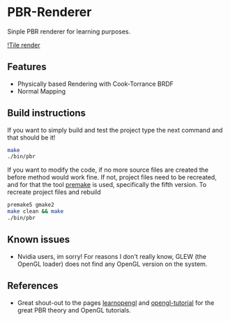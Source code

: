 # PBR-Renderer
Sinple PBR renderer for learning purposes. 

[!Tile render](./doc/res/tiles_render.png)

## Features
* Physically based Rendering with Cook-Torrance BRDF
* Normal Mapping

## Build instructions
If you want to simply build and test the project type the next command and that should be it!
``` bash
make
./bin/pbr
```
If you want to modify the code, if no more source files are created the before method would work fine. If not, project files need to be recreated, and for that the tool [premake](https://premake.github.io/) is used, specifically the fifth version. To recreate project files and rebuild 
```bash
premake5 gmake2
make clean && make
./bin/pbr
```

## Known issues
* Nvidia users, im sorry! For reasons I don't really know, GLEW (the OpenGL loader) does not find any OpenGL version on the system. 

## References
* Great shout-out to the pages [learnopengl](https://learnopengl.com/) and [opengl-tutorial](http://www.opengl-tutorial.org/) for the great PBR theory and OpenGL tutorials.
